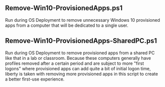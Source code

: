 **Remove-Win10-ProvisionedApps.ps1**
---
Run during OS Deployment to remove unnecessary Windows 10 provisioned apps from a computer
that will be dedicated to a single user.

**Remove-Win10-ProvisionedApps-SharedPC.ps1**
---
Run during OS Deployment to remove provisioned apps from a shared PC like that in a lab
or classroom. Because these computers generally have profiles removed after a certain period and are subject to more "first logons" where
provisioned apps can add quite a bit of initial logon time, liberty is taken with removing more provisioned apps in this script to create
a better first-use experience. 
